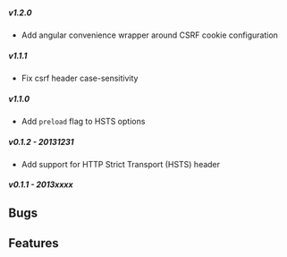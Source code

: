 ##### v1.2.0

* Add angular convenience wrapper around CSRF cookie configuration

##### v1.1.1

* Fix csrf header case-sensitivity

##### v1.1.0

* Add `preload` flag to HSTS options

##### v0.1.2 - 20131231

* Add support for HTTP Strict Transport (HSTS) header

##### v0.1.1 - 2013xxxx
**Bugs**
-

**Features**
-
